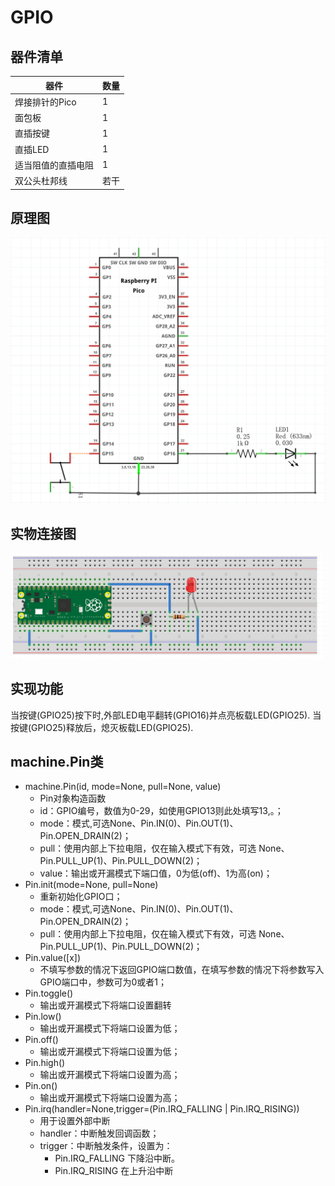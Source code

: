 # GPIO
## 器件清单
器件 | 数量
---|---
焊接排针的Pico | 1
面包板  | 1
直插按键 | 1
直插LED | 1
适当阻值的直插电阻 | 1
双公头杜邦线 | 若干
## 原理图
![原理图](./image/Schematic.png)
## 实物连接图
![实物连接图](./image/physical.png)
## 实现功能
当按键(GPIO25)按下时,外部LED电平翻转(GPIO16)并点亮板载LED(GPIO25).
当按键(GPIO25)释放后，熄灭板载LED(GPIO25).
## machine.Pin类
* machine.Pin(id, mode=None, pull=None, value)
    * Pin对象构造函数
    * id：GPIO编号，数值为0-29，如使用GPIO13则此处填写13,。；
    * mode：模式,可选None、Pin.IN(0)、Pin.OUT(1)、Pin.OPEN_DRAIN(2)；
    * pull：使用内部上下拉电阻，仅在输入模式下有效，可选 None、Pin.PULL_UP(1)、Pin.PULL_DOWN(2)；
    * value：输出或开漏模式下端口值，0为低(off)、1为高(on)；
* Pin.init(mode=None, pull=None)
    * 重新初始化GPIO口；
    * mode：模式,可选None、Pin.IN(0)、Pin.OUT(1)、Pin.OPEN_DRAIN(2)；
    * pull：使用内部上下拉电阻，仅在输入模式下有效，可选 None、Pin.PULL_UP(1)、Pin.PULL_DOWN(2)；
* Pin.value([x])
    * 不填写参数的情况下返回GPIO端口数值，在填写参数的情况下将参数写入GPIO端口中，参数可为0或者1；
* Pin.toggle()
    * 输出或开漏模式下将端口设置翻转
* Pin.low()
    * 输出或开漏模式下将端口设置为低；
* Pin.off()
    * 输出或开漏模式下将端口设置为低；
* Pin.high()
    * 输出或开漏模式下将端口设置为高；
* Pin.on()
    * 输出或开漏模式下将端口设置为高；
* Pin.irq(handler=None,trigger=(Pin.IRQ_FALLING | Pin.IRQ_RISING))
    * 用于设置外部中断
    * handler：中断触发回调函数；
    * trigger：中断触发条件，设置为：
        * Pin.IRQ_FALLING 下降沿中断。
        * Pin.IRQ_RISING 在上升沿中断